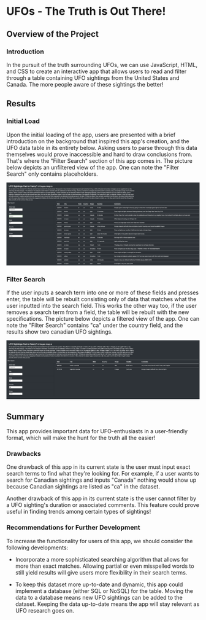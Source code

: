 # UFOs - The Truth is Out There!

## Overview of the Project

### Introduction

In the pursuit of the truth surrounding UFOs, we can use JavaScript, HTML, and CSS to create an interactive app that allows users to read and filter through a table containing UFO sightings from the United States and Canada. The more people aware of these sightings the better!

## Results

### Initial Load

Upon the initial loading of the app, users are presented with a brief introduction on the background that inspired this app's creation, and the UFO data table in its entirety below. Asking users to parse through this data themselves would prove inaccessible and hard to draw conclusions from. That's where the "Filter Search" section of this app comes in. The picture below depicts an unfiltered view of the app. One can note the "Filter Search" only contains placeholders.

![Unfiltered](https://github.com/juberr/UFOs/blob/main/pictures/Unfiltered.png?raw=true)

### Filter Search

If the user inputs a search term into one or more of these fields and presses enter, the table will be rebuilt consisting only of data that matches what the user inputted into the search field. This works the other way too, if the user removes a search term from a field, the table will be rebuilt with the new specifications. The picture below depicts a filtered view of the app. One can note the "Filter Search" contains "ca" under the country field, and the results show two canadian UFO sightings.

![Filtered](https://github.com/juberr/UFOs/blob/main/pictures/Filtered.png?raw=true)

## Summary

This app provides important data for UFO-enthusiasts in a user-friendly format, which will make the hunt for the truth all the easier!

### Drawbacks

One drawback of this app in its current state is the user must input exact search terms to find what they're looking for. For example, if a user wants to search for Canadian sightings and inputs "Canada" nothing would show up because Canadian sightings are listed as "ca" in the dataset.

Another drawback of this app in its current state is the user cannot filter by a UFO sighting's duration or associated comments. This feature could prove useful in finding trends among certain types of sightings!

### Recommendations for Further Development

To increase the functionality for users of this app, we should consider the following developments:

* Incorporate a more sophisticated searching algorithm that allows for more than exact matches. Allowing partial or even misspelled words to still yield results will give users more flexibility in their search terms.


* To keep this dataset more up-to-date and dynamic, this app could implement a database (either SQL or NoSQL) for the table. Moving the data to a database means new UFO sightings can be added to the dataset. Keeping the data up-to-date means the app will stay relevant as UFO research goes on.


